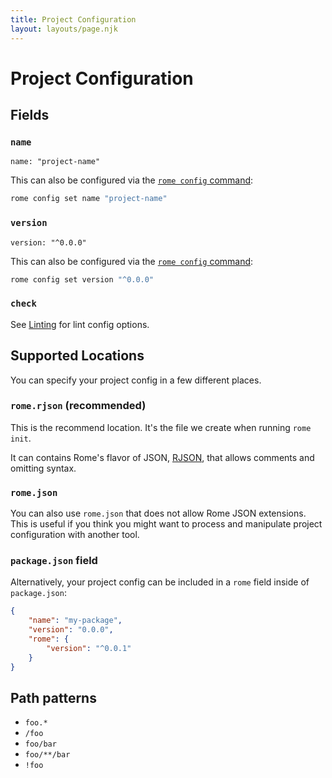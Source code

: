 ```yaml
---
title: Project Configuration
layout: layouts/page.njk
---
```


# Project Configuration

## Fields

### `name`

```text
name: "project-name"
```

This can also be configured via the [`rome config` command](/docs/cli/commands/config):

```bash
rome config set name "project-name"
```

### `version`

```text
version: "^0.0.0"
```

This can also be configured via the [`rome config` command](/docs/cli/commands/config):

```bash
rome config set version "^0.0.0"
```

### `check`

See [Linting](/docs/lint#project-config) for lint config options.

## Supported Locations

You can specify your project config in a few different places.

### `rome.rjson` (recommended)

This is the recommend location. It's the file we create when running `rome init`.

It can contains Rome's flavor of JSON, [RJSON](/docs/rjson), that allows comments and omitting syntax.

### `rome.json`

You can also use `rome.json` that does not allow Rome JSON extensions. This is useful if you think you might want to process and manipulate project configuration with another tool.

### `package.json` field

Alternatively, your project config can be included in a `rome` field inside of `package.json`:

```json
{
	"name": "my-package",
	"version": "0.0.0",
	"rome": {
		"version": "^0.0.1"
	}
}
```

## Path patterns

- `foo.*`
- `/foo`
- `foo/bar`
- `foo/**/bar`
- `!foo`
